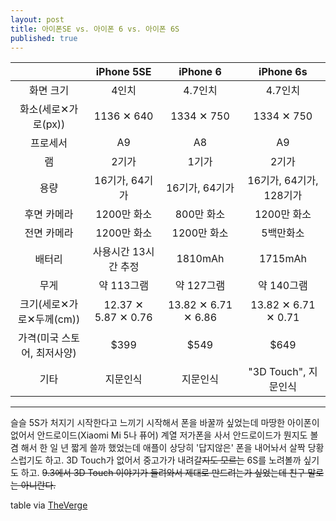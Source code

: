 ```yaml
---
layout: post
title: 아이폰SE vs. 아이폰 6 vs. 아이폰 6S
published: true
---
```

| |iPhone 5SE|iPhone 6|iPhone 6s|
|:-:|:-:|:-:|:-:|
|화면 크기|4인치|4.7인치|4.7인치|
|화소(세로✕가로(px))|1136 ✕ 640|1334 ✕ 750|1334 ✕ 750|
|프로세서|A9|A8|A9|
|램|2기가|1기가|2기가|
|용량|16기가, 64기가|16기가, 64기가|16기가, 64기가, 128기가|
|후면 카메라|1200만 화소|800만 화소|1200만 화소|
|전면 카메라|1200만 화소|1200만 화소|5백만화소|
|배터리|사용시간 13시간 추정|1810mAh|1715mAh|
|무게|약 113그램|약 127그램|약 140그램|
|크기(세로✕가로✕두께(cm))|12.37 ✕ 5.87 ✕ 0.76|13.82 ✕ 6.71 ✕ 6.86|13.82 ✕ 6.71 ✕ 0.71|
|가격(미국 스토어, 최저사양)|$399|$549|$649|
|기타|지문인식|지문인식|"3D Touch", 지문인식|

- - -

슬슬 5S가 처지기 시작한다고 느끼기 시작해서 폰을 바꿀까 싶었는데 마땅한 아이폰이 없어서 안드로이드(Xiaomi Mi 5나 퓨어) 계열 저가폰을 사서 안드로이드가 뭔지도 볼 겸 해서 한 일 년 짧게 쓸까 했었는데 애플이 상당히 '답지않은' 폰을 내어놔서 살짝 당황스럽기도 하고. 3D Touch가 없어서 중고가가 내려갈<s>지도 모르는</s> 6S를 노려볼까 싶기도 하고. ~~9.3에서 3D Touch 이야기가 들려와서 제대로 만드려는가 싶었는데 친구 말로는 아니란다.~~

table via [TheVerge](http://www.theverge.com/2016/3/21/11277512/apple-iphone-se-6s-6-comparison-specs-price-guide)
